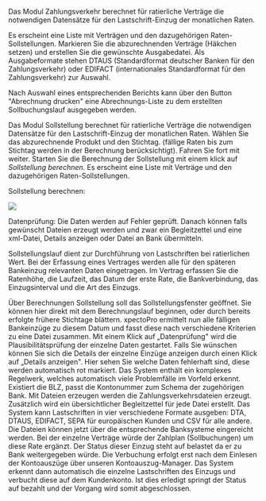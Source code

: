 Das Modul Zahlungsverkehr berechnet für ratierliche Verträge die notwendigen Datensätze für den Lastschrift-Einzug der monatlichen Raten.

Es erscheint eine Liste mit Verträgen und den dazugehörigen Raten-Sollstellungen. Markieren Sie die abzurechnenden Verträge (Häkchen setzen) und erstellen Sie die gewünschte Ausgabedatei. Als Ausgabeformate stehen DTAUS (Standardformat deutscher Banken für den Zahlungsverkehr)
oder EDIFACT (internationales Standardformat für den Zahlungsverkehr) zur Auswahl.

Nach Auswahl eines entsprechenden Berichts kann über den Button "Abrechnung drucken" eine Abrechnungs-Liste zu dem erstellten Sollbuchungslauf ausgegeben werden.

Das Modul Sollstellung berechnet für ratierliche Verträge die notwendigen Datensätze für den Lastschrift-Einzug der monatlichen Raten.
Wählen Sie das abzurechnende Produkt und den Stichtag. (fällige Raten bis zum Stichtag werden in der Berechnung berücksichtigt). Fahren Sie fort mit weiter. Starten Sie die Berechnung der Sollstellung mit einem klick auf *Sollstellung berechnen*. Es erscheint eine Liste mit Verträge und den dazugehörigen Raten-Sollstellungen.

Sollstellung berechnen:

![](http://xpecto.github.io/docs/img/img_1423577411603.png)

Datenprüfung: Die Daten werden auf Fehler geprüft.  Danach können falls gewünscht Dateien erzeugt werden und zwar ein Begleitzettel und eine xml-Datei, Details anzeigen oder Datei an Bank übermitteln.

Sollstellungslauf dient zur Durchführung von Lastschriften bei ratierlichen Wert.
Bei der Erfassung eines Vertrages werden alle für den späteren Bankeinzug relevanten Daten  eingetragen. Im Vertrag erfassen Sie die Ratenhöhe, die Laufzeit, das Datum der erste Rate, die Bankverbindung, das Einzugsinterval und die Art des Einzugs.

Über Berechnungen  Sollstellung soll das Sollstellungsfenster geöffnet. Sie können hier direkt mit dem Berechnungslauf beginnen, oder durch bereits erfolgte frühere Stichtage blättern.
xpectoPro ermittelt nun alle fälligen Bankeinzüge zu diesem Datum und fasst diese nach verschiedene Kriterien zu eine Datei zusammen. Mit einem Klick auf „Datenprüfung" wird die Plausibilitätsprüfung der einzelne Daten gestartet. Falls Sie wünschen können Sie sich die Details der einzelne Einzüge anzeigen durch einen Klick auf „Details anzeigen". Hier sehen Sie welche Daten fehlerhaft sind, diese werden automatisch rot markiert. Das System enthält ein komplexes Regelwerk, welches automatisch viele Problemfälle im Vorfeld erkennt. Existiert die BLZ, passt die Kontonummer zum Schema der zugehörigen Bank. Mit Dateien erzeugen werden die Zahlungsverkehrsdateien erzeugt. Zusätzlich wird ein übersichtlicher Begleitzettel für jede Datei erstellt. Das System kann Lastschriften in vier verschiedene Formate ausgeben: DTA, DTAUS, EDIFACT, SEPA für europäischen Kunden und CSV für alle andere. Die Dateien können jetzt über die entsprechende Banksysteme eingereicht werden. Bei der einzelne Verträge würde der Zahlplan (Sollbuchungen) um diese Rate ergänzt. Der Status dieser Einzug steht auf belastet da er zu Bank weitergegeben würde. Die Verbuchung erfolgt erst nach dem Einlesen der Kontoauszüge über unseren Kontoauszug-Manager. Das System erkennt dann automatisch die einzelne Lastschriften des Einzugs und verbucht diese auf dem Kundenkonto. Ist dies erledigt springt der Status auf bezahlt und der Vorgang wird somit abgeschlossen. 
